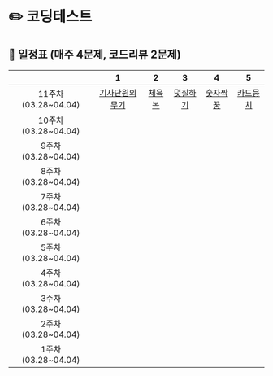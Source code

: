 
# ✏️ **코딩테스트**



## **📅 일정표 (매주 4문제, 코드리뷰 2문제)**

| |1|2|3|4|5|
|:-:|:-:|:-:|:-:|:-:|:-:|
|11주차(03.28~04.04)|[기사단원의 무기](https://www.acmicpc.net/problem/1949)|[체육복](https://www.acmicpc.net/problem/17831)|[덧칠하기](https://www.acmicpc.net/problem/1520)|[숫자짝꿍](https://www.acmicpc.net/problem/9019)|[카드뭉치](https://www.acmicpc.net/problem/9019)|
|10주차(03.28~04.04)|
|9주차(03.28~04.04)|
|8주차(03.28~04.04)|
|7주차(03.28~04.04)|
|6주차(03.28~04.04)|
|5주차(03.28~04.04)|
|4주차(03.28~04.04)|
|3주차(03.28~04.04)|
|2주차(03.28~04.04)|
|1주차(03.28~04.04)|








